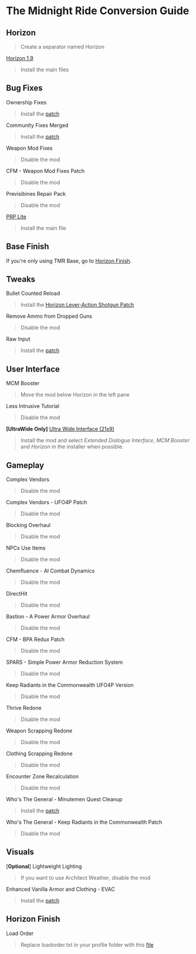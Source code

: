 # The Midnight Ride Conversion Guide

## Horizon
>Create a separator named Horizon

[Horizon 1.9](https://www.nexusmods.com/fallout4/mods/17374)
>Install the main files

## Bug Fixes
Ownership Fixes
>Install the [patch](https://www.nexusmods.com/fallout4/mods/69033)

Community Fixes Merged
>Install the [patch](https://www.nexusmods.com/fallout4/mods/69033)

Weapon Mod Fixes
>Disable the mod

CFM - Weapon Mod Fixes Patch
>Disable the mod

Previsibines Repair Pack
>Disable the mod

[PRP Lite](https://www.nexusmods.com/fallout4/mods/64405)
>Install the main file

## Base Finish
If you're only using TMR Base, go to [Horizon Finish](#horizon-finish).

## Tweaks
Bullet Counted Reload
>Install the [Horizon Lever-Action Shotgun Patch](https://www.nexusmods.com/fallout4/mods/45120)

Remove Ammo from Dropped Guns
>Disable the mod

Raw Input
>Install the [patch](https://www.nexusmods.com/fallout4/mods/69033)

## User Interface
MCM Booster
>Move the mod below Horizon in the left pane

Less Intrusive Tutorial
>Disable the mod

**[UltraWide Only]** [Ultra Wide Interface (21x9)](https://www.nexusmods.com/fallout4/mods/65677)
>Install the mod and select *Extended Dialogue Interface*, *MCM Booster* and *Horizon* in the installer when possible.

## Gameplay
Complex Vendors
>Disable the mod

Complex Vendors - UFO4P Patch
>Disable the mod

Blocking Overhaul
>Disable the mod

NPCs Use Items
>Disable the mod

Chemfluence - AI Combat Dynamics
>Disable the mod

DirectHit
>Disable the mod

Bastion - A Power Armor Overhaul
>Disable the mod

CFM - BPA Redux Patch
>Disable the mod

SPARS - Simple Power Armor Reduction System
>Disable the mod

Keep Radiants in the Commonwealth UFO4P Version
>Disable the mod

Thrive Redone
>Disable the mod

Weapon Scrapping Redone
>Disable the mod

Clothing Scrapping Redone
>Disable the mod

Encounter Zone Recalculation
>Disable the mod

Who's The General - Minutemen Quest Cleanup
>Install the [patch](https://www.nexusmods.com/fallout4/mods/69033)

Who's The General - Keep Radiants in the Commonwealth Patch
>Disable the mod

## Visuals
[**Optional**] Lightweight Lighting
>If you want to use Architect Weather, disable the mod

Enhanced Vanilla Armor and Clothing - EVAC
>Install the [patch](https://www.nexusmods.com/fallout4/mods/69033)

## Horizon Finish
Load Order
>Replace loadorder.txt in your profile folder with this [file](https://raw.githubusercontent.com/nemal34/grebHorizonEssential/main/loadorder.txt)